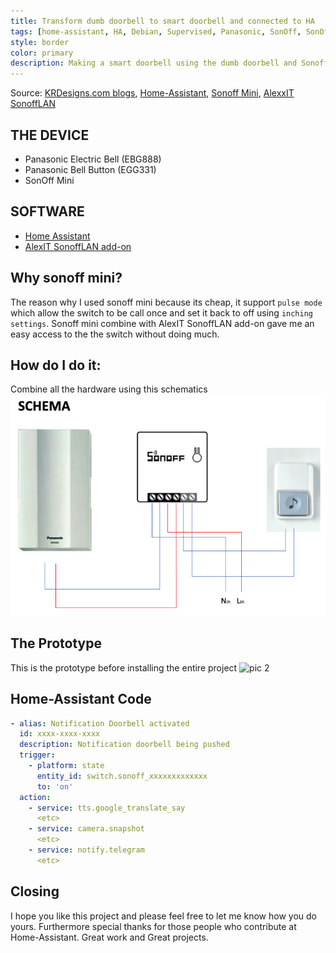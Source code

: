 ```yaml
---
title: Transform dumb doorbell to smart doorbell and connected to HA
tags: [home-assistant, HA, Debian, Supervised, Panasonic, SonOff, SonOff Mini]
style: border
color: primary
description: Making a smart doorbell using the dumb doorbell and Sonoff Mini then integrated to Home-Assistant.
---
```

Source: [KRDesigns.com blogs](https://www.krdesigns.com), [Home-Assistant](https://home-assistant.io), [Sonoff Mini](https://sonoff.tech/product/wifi-diy-smart-switches/sonoff-minir2), [AlexxIT SonoffLAN](https://github.com/AlexxIT/SonoffLAN)

## THE DEVICE
- Panasonic Electric Bell (EBG888)
- Panasonic Bell Button (EGG331)
- SonOff Mini

## SOFTWARE
- [Home Assistant](https://www.home-assistant.io)
- [AlexIT SonoffLAN add-on](https://github.com/AlexxIT/SonoffLAN)

## Why sonoff mini?
The reason why I used sonoff mini because its cheap, it support `pulse mode` which allow the switch to be call once and set it back to off using `inching settings`. Sonoff mini combine with AlexIT SonoffLAN add-on gave me an easy access to the the switch without doing much.

## How do I do it:
Combine all the hardware using this schematics   
![pic 1](https://raw.githubusercontent.com/krdesigns-com/krdesigns-com.github.io/master/img/pic1.png "my schema")

## The Prototype
This is the prototype before installing the entire project
![pic 2](https://raw.githubusercontent.com/krdesigns-com/krdesigns-com.github.io/master/img/doorbell.png "the prototype")

## Home-Assistant Code
```yaml
- alias: Notification Doorbell activated
  id: xxxx-xxxx-xxxx
  description: Notification doorbell being pushed
  trigger:
    - platform: state
      entity_id: switch.sonoff_xxxxxxxxxxxxx
      to: 'on'
  action:
    - service: tts.google_translate_say
      <etc>
    - service: camera.snapshot
      <etc>
    - service: notify.telegram
      <etc>
```

## Closing
I hope you like this project and please feel free to let me know how you do yours. Furthermore special thanks for those people who contribute at Home-Assistant. Great work and Great projects. 
